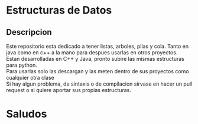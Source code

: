 # Estructuras de Datos 

## Descripcion

Este repositorio esta dedicado a tener listas, arboles, pilas y cola. Tanto en java como en c++ a la mano para despues usarlas en otros proyectos. \
Estan desarrolladas en C++ y Java, pronto subire las mismas estructuras para python. \
Para usarlas solo las descargan y las meten dentro de sus proyectos como cualquier otra clase \
Si hay algun problema, de sintaxis o de compilacion sirvase en hacer un pull request o si quiere aportar sus propias estructuras.

# Saludos
